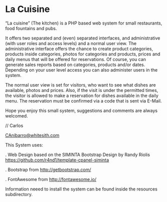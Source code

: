 # La Cuisine
“La cuisine” (The kitchen) is a PHP based web system for small restaurants, food fountains and pubs.

It offers two separated and (even) separated interfaces, and administrative (with user roles and access levels) and a normal user view.
The administrative interface offers the chance to create product categories, products inside categories, photos for categories and products, prices and daily menus that will be offered for reservations. Of course, you can generate sales reports based on categories, products and/or dates. Depending on your user level access you can also administer users in the system.

The normal user view is set for visitors, who want to see what dishes are available, photos and prices. Also, if the visit is under the permitted times, the visitor is allowed to make a reservation for dishes available in the daily menu. The reservation must be confirmed via a code that is sent via E-Mail.

Hope you enjoy this small system, suggestions and comments are always welcomed.

// Carlos

CAnibarro@whitesith.com

This System uses:

. Web Design based on the SIMINTA Bootstrap Design by Randy Riolis https://github.com/r4nd1/template-cpanel-siminta

. Bootstrap from http://getbootstrap.com/

. FontAwesome from http://fontawesome.io/

Information neeed to install the system can be found inside the resources subdirectory.
